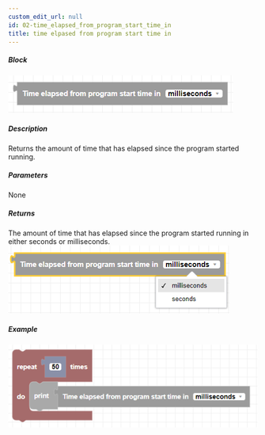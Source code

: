 ```yaml
---
custom_edit_url: null
id: 02-time_elapsed_from_program_start_time_in
title: time elpased from program start time in
---
```


##### Block

![time elapsed block image](time_elapsed.png)

##### Description

Returns the amount of time that has elapsed since the program started running.

##### Parameters

None

##### Returns

The amount of time that has elapsed since the program started running in either seconds or milliseconds.
![time elapsed return](time_elapsed_return.png)

##### Example

![time elapsed example](time_elapsed_example.png)
